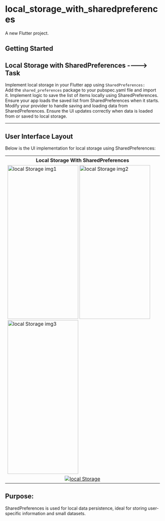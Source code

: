 # local_storage_with_sharedpreferences

A new Flutter project.

## Getting Started

## Local Storage with SharedPreferences  ----> Task

Implement local storage in your Flutter app using ```SharedPreferences:```  
Add the ```shared_preferences``` package to your pubspec.yaml file and import it.
Implement logic to save the list of items locally using SharedPreferences.
Ensure your app loads the saved list from SharedPreferences when it starts.
Modify your provider to handle saving and loading data from SharedPreferences.
Ensure the UI updates correctly when data is loaded from or saved to local storage.

------------------------------------------------------------------

## User Interface Layout
Below is the UI implementation for local storage using SharedPreferences:
<table>
    <tbody>
        <tr>
			<th>Local Storage With SharedPreferences</th>	
		</tr>
        <tr>
			<td>
				<img width="230" height='500' alt="local Storage img1" src="https://github.com/user-attachments/assets/d201a53f-da80-4f36-9583-a77f0cbfcdd7">
				<img width="230" height='500' alt="local Storage img2" src="https://github.com/user-attachments/assets/fa9e7ae7-1353-4f7b-88f0-7b292b702a2b">
				<img width="230" height='500' alt="local Storage img3" src="https://github.com/user-attachments/assets/ba54e20b-38fc-4e01-8123-5e02555dba63">
			</td>
		</tr>
        <tr>
			<td align="center">
				<a href="https://github.com/R-Rubab/Local-Storage-with-SharedPreferences">
					<img src="https://github-readme-stats.vercel.app/api/pin/?username=R-Rubab&repo=Local-Storage-with-SharedPreferences&theme=dracula" alt="local Storage" />
				</a>
			</td>
		</tr>
    </tbody>
</table>



## Purpose:
SharedPreferences is used for local data persistence, ideal for storing user-specific information and small datasets.



